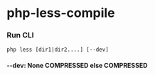 # php-less-compile

### Run CLI

```
php less [dir1|dir2....] [--dev]
```

#### --dev: None COMPRESSED else COMPRESSED